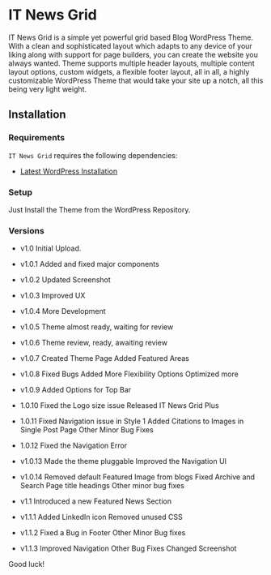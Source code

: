 
IT News Grid
===

IT News Grid is a simple yet powerful grid based Blog WordPress Theme. With a clean and sophisticated layout which adapts to any device of your liking along with support for page builders, you can create the website you always wanted. Theme supports multiple header layouts, multiple content layout options, custom widgets, a flexible footer layout, all in all, a highly customizable WordPress Theme that would take your site up a notch, all this being very light weight.

Installation
---------------

### Requirements

`IT News Grid` requires the following dependencies:

- [Latest WordPress Installation](https://wordpress.org/download/)

### Setup

Just Install the Theme from the WordPress Repository.

### Versions

* v1.0
	Initial Upload.
	
* v1.0.1
	Added and fixed major components
	
* v1.0.2
	Updated Screenshot
	
* v1.0.3
	Improved UX
	
* v1.0.4
	More Development
	
* v1.0.5
	Theme almost ready, waiting for review
	
* v1.0.6
	Theme review, ready, awaiting review
	
* v1.0.7
	Created Theme Page
	Added Featured Areas
	
* v1.0.8
	Fixed Bugs
	Added More Flexibility Options
	Optimized more
	
* v1.0.9
	Added Options for Top Bar
	
* 1.0.10
	Fixed the Logo size issue
	Released IT News Grid Plus
	
* 1.0.11
	Fixed Navigation issue in Style 1
	Added Citations to Images in Single Post Page
	Other Minor Bug Fixes
	
* 1.0.12
	Fixed the Navigation Error
	
* v1.0.13
	Made the theme pluggable
	Improved the Navigation UI
	
* v1.0.14
	Removed default Featured Image from blogs
	Fixed Archive and Search Page title headings
	Other minor bug fixes

* v1.1
	Introduced a new Featured News Section
	
* v1.1.1
	Added LinkedIn icon
	Removed unused CSS
	
* v1.1.2
	Fixed a Bug in Footer
	Other Minor Bug fixes
	
* v1.1.3
	Improved Navigation
	Other Bug Fixes
	Changed Screenshot

Good luck!